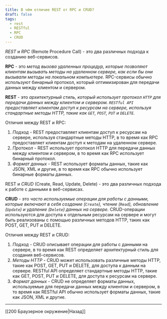 ```yaml
---
title: В чём отличие REST от RPC и CRUD?
draft: false
tags:
  - rest
  - RESTful
  - RPC
  - CRUD
---
```

_REST_ и _RPC_ (Remote Procedure Call) - это два различных подхода к созданию веб-сервисов.

**RPC** - это _метод вызова удаленных процедур, которые позволяют клиентам вызывать методы на удаленном сервере, как если бы они вызывали методы на локальном компьютере._ RPC-сервисы обычно используют бинарный протокол, который оптимизирован для передачи данных между клиентом и сервером.

**REST** - это _архитектурный стиль, который использует протокол `HTTP` для передачи данных между клиентом и сервером. `RESTful API` предоставляет клиентам доступ к ресурсам на сервере, используя стандартные методы HTTP, такие как `GET`, `POST`, `PUT` и `DELETE`._

Отличия между REST и RPC:

1. _Подход_ - REST предоставляет клиентам доступ к ресурсам на сервере, используя стандартные методы HTTP, в то время как RPC предоставляет клиентам доступ к методам на удаленном сервере.
2. _Протокол_ - REST использует протокол HTTP для передачи данных между клиентом и сервером, в то время как RPC использует бинарный протокол.
3. _Формат данных_ - REST использует форматы данных, такие как JSON, XML и другие, в то время как RPC обычно использует бинарные форматы данных.

REST и _CRUD_ (Create, Read, Update, Delete) - это два различных подхода к работе с данными в веб-сервисах.

**CRUD** - это _часто используемые операции для работы с данными, которые включают в себя создание (`Create`), чтение (`Read`), обновление (`Update`) и удаление (`Delete`) данных на сервере._ CRUD-операции используются для доступа к отдельным ресурсам на сервере и могут быть реализованы с помощью различных методов HTTP, таких как POST, GET, PUT и DELETE.

Отличия между REST и CRUD:

1. _Подход_ - CRUD описывает операции для работы с данными на сервере, в то время как REST определяет архитектурный стиль для создания веб-сервисов.
2. _Методы HTTP_ - CRUD может использовать различные методы HTTP, такие как POST, GET, PUT и DELETE, для доступа к данным на сервере. RESTful API определяет стандартные методы HTTP, такие как GET, POST, PUT и DELETE, для доступа к ресурсам на сервере.
3. _Формат данных_ - CRUD не определяет форматы данных, используемые для передачи данных между клиентом и сервером, в то время как RESTful API обычно использует форматы данных, такие как JSON, XML и другие.

---

[[200 Браузерное окружение|Назад]]